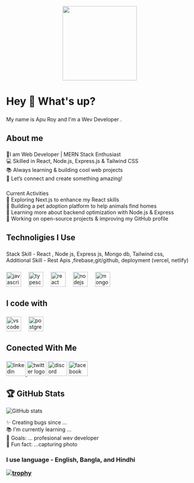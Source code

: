 
<div align="center">
  <img height="200" src="https://avatars.githubusercontent.com/u/167643270?s=400&u=f1c43ee1668420e97b4a031a2988a86357d90059&v=4"  />
</div>

###

<h1 align="left">Hey 👋 What's up?</h1>

###

<p align="left">My name is Apu Roy and I'm a Wev Developer .</p>

###

<h2 align="left">About me</h2>

###

<p align="left">🚀I am  Web Developer | MERN Stack Enthusiast<br>💻 Skilled in React, Node.js, Express.js & Tailwind CSS<br>📚 Always learning & building cool web projects<br>🔗 Let’s connect and create something amazing!</p>

###

<p align="left">Current Activities<br>🌟 Exploring Next.js to enhance my React skills<br>🐾 Building a pet adoption platform to help animals find homes<br>📖 Learning more about backend optimization with Node.js & Express<br>🚀 Working on open-source projects & improving my GitHub profile</p>

###

<h2 align="left">Technoligies  I Use</h2>

###

<p align="left">Stack Skill - React , Node js, Express js, Mongo db, Tailwind css,<br>Additional Skill - Rest Apis ,firebase,git/github, deployment (vercel, netlify)</p>

###

<div align="left">
  <img src="https://cdn.jsdelivr.net/gh/devicons/devicon/icons/javascript/javascript-original.svg" height="40" alt="javascript logo"  />
  <img width="12" />
  <img src="https://cdn.jsdelivr.net/gh/devicons/devicon/icons/typescript/typescript-original.svg" height="40" alt="typescript logo"  />
  <img width="12" />
  <img src="https://cdn.jsdelivr.net/gh/devicons/devicon/icons/react/react-original.svg" height="40" alt="react logo"  />
  <img width="12" />
  <img src="https://cdn.jsdelivr.net/gh/devicons/devicon/icons/nodejs/nodejs-original.svg" height="40" alt="nodejs logo"  />
  <img width="12" />
  <img src="https://cdn.jsdelivr.net/gh/devicons/devicon/icons/mongodb/mongodb-original.svg" height="40" alt="mongodb logo"  />
</div>

###

<h2 align="left">I code with</h2>

###

<div align="left">
  <img src="https://cdn.jsdelivr.net/gh/devicons/devicon/icons/vscode/vscode-original.svg" height="40" alt="vscode logo"  />
  <img width="12" />
  <img src="https://cdn.jsdelivr.net/gh/devicons/devicon/icons/postgresql/postgresql-original.svg" height="40" alt="postgresql logo"  />
</div>

###

<h2 align="left">Conected With Me</h2>

###

<div align="left">
  <a href="https://www.facebook.com/" target="_blank">
    <img src="https://raw.githubusercontent.com/maurodesouza/profile-readme-generator/master/src/assets/icons/social/linkedin/default.svg" width="52" height="40" alt="linkedin logo"  />
  </a>
  <img src="https://raw.githubusercontent.com/maurodesouza/profile-readme-generator/master/src/assets/icons/social/twitter/default.svg" width="52" height="40" alt="twitter logo"  />
  <img src="https://raw.githubusercontent.com/maurodesouza/profile-readme-generator/master/src/assets/icons/social/discord/default.svg" width="52" height="40" alt="discord logo"  />
  <img src="https://raw.githubusercontent.com/maurodesouza/profile-readme-generator/master/src/assets/icons/social/facebook/default.svg" width="52" height="40" alt="facebook logo"  />
</div>

###
## 🏆 **GitHub Stats**  
![GitHub stats](https://github-readme-stats.vercel.app/api?username=Apur0y&show_icons=true&count_private=true&hide=prs&theme=radical)  


<p align="left">✨ Creating bugs since ...<br>📚 I'm currently learning ...<br>🎯 Goals: ... profesional  wev developer<br>🎲 Fun fact: ...capturing photo</p>
<h3 align="left">I use language - English, Bangla, and Hindhi</p>

  [![trophy](https://github-profile-trophy.vercel.app/?username=sciencepal&theme=juicyfresh&no-frame=true&row=1&&margin-w=20&no-bg=true)](https://github-profile-trophy.vercel.app/?username=sciencepal&theme=juicyfresh&no-frame=true&row=1&&margin-w=20&no-bg=true)

###

###

